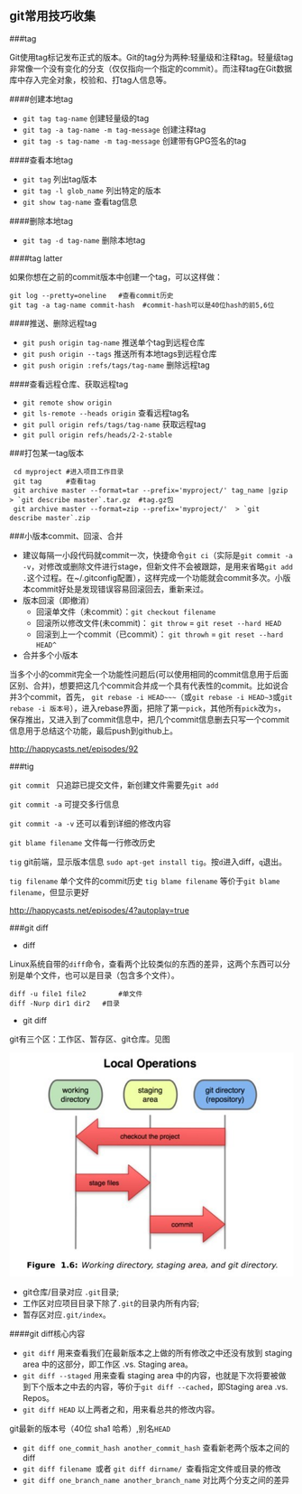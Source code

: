 
## git常用技巧收集
<!---date:2014-03-19-->

###tag

Git使用tag标记发布正式的版本。Git的tag分为两种:轻量级和注释tag。轻量级tag非常像一个没有变化的分支（仅仅指向一个指定的commit）。而注释tag在Git数据库中存入完全对象，校验和、打tag人信息等。

####创建本地tag

 * `git tag tag-name` 创建轻量级的tag
 * `git tag -a tag-name -m tag-message`  创建注释tag
 * `git tag -s tag-name -m tag-message` 创建带有GPG签名的tag

####查看本地tag

 * `git tag` 列出tag版本
 * `git tag -l glob_name` 列出特定的版本
 * `git show tag-name` 查看tag信息

####删除本地tag

 * `git tag -d tag-name` 删除本地tag

####tag latter

如果你想在之前的commit版本中创建一个tag，可以这样做：

```
git log --pretty=oneline   #查看commit历史
git tag -a tag-name commit-hash  #commit-hash可以是40位hash的前5,6位
```   

####推送、删除远程tag

 * `git push origin tag-name` 推送单个tag到远程仓库
 * `git push origin --tags` 推送所有本地tags到远程仓库
 * `git push origin :refs/tags/tag-name` 删除远程tag

####查看远程仓库、获取远程tag

 * `git remote show origin`
 * `git ls-remote --heads origin`  查看远程tag名
 * `git pull origin refs/tags/tag-name`  获取远程tag
 * `git pull origin refs/heads/2-2-stable`

###打包某一tag版本 
 
```
 cd myproject #进入项目工作目录
 git tag      #查看tag
 git archive master --format=tar --prefix='myproject/' tag_name |gzip > `git describe master`.tar.gz  #tag.gz包
 git archive master --format=zip --prefix='myproject/'  > `git describe master`.zip
```

###小版本commit、回滚、合并

 * 建议每隔一小段代码就commit一次，快捷命令`git ci`（实际是`git commit -a -v`，对修改或删除文件进行stage，但新文件不会被跟踪，是用来省略`git add .`这个过程。在~/.gitconfig配置），这样完成一个功能就会commit多次。小版本commit好处是发现错误容易回滚回去，重新来过。
 * 版本回滚（即撤消）
    + 回滚单文件（未commit）：`git checkout filename`
    + 回滚所以修改文件(未commit)： `git throw` = `git reset --hard HEAD`
    + 回滚到上一个commit（已commit）： `git throwh` = `git reset --hard HEAD^`
 * 合并多个小版本

当多个小的commit完全一个功能性问题后(可以使用相同的commit信息用于后面区别、合并)，想要把这几个commit合并成一个具有代表性的commit。比如说合并3个commit，首先， `git rebase -i HEAD~~~`（或`git rebase -i HEAD~3`或`git rebase -i 版本号`），进入rebase界面，把除了第一`pick`，其他所有`pick`改为`s`，保存推出，又进入到了commit信息中，把几个commit信息删去只写一个commit信息用于总结这个功能，最后push到github上。

<http://happycasts.net/episodes/92>

###tig

`git commit ` 只追踪已提交文件，新创建文件需要先`git add`

`git commit -a` 可提交多行信息

`git commit -a -v` 还可以看到详细的修改内容

`git blame filename` 文件每一行修改历史

`tig` git前端，显示版本信息 `sudo apt-get install tig`。按`d`进入diff，`q`退出。

`tig filename` 单个文件的commit历史
`tig blame filename` 等价于`git blame filename`，但显示更好

<http://happycasts.net/episodes/4?autoplay=true>

###git diff

* diff

Linux系统自带的`diff`命令，查看两个比较类似的东西的差异，这两个东西可以分别是单个文件，也可以是目录（包含多个文件）。

```
diff -u file1 file2        #单文件
diff -Nurp dir1 dir2   #目录
```

* git diff

git有三个区：工作区、暂存区、git仓库。见图

![git三个重要分区](../../images/git_concept.jpg)

   + git仓库/目录对应 `.git`目录;
   + 工作区对应项目目录下除了`.git`的目录内所有内容;
   + 暂存区对应`.git/index`。

####git diff核心内容

 * `git diff` 用来查看我们在最新版本之上做的所有修改之中还没有放到 staging area 中的这部分，即工作区 .vs. Staging area。
 * `git diff --staged` 用来查看 staging area 中的内容，也就是下次将要被做到下个版本之中去的内容，等价于`git diff --cached`，即Staging area .vs. Repos。
 * `git diff HEAD` 以上两者之和，用来看总共的修改内容。

git最新的版本号（40位 sha1 哈希）,别名`HEAD`

 * `git diff one_commit_hash another_commit_hash` 查看新老两个版本之间的 diff
 * `git diff filename `或者 `git diff dirname/ `查看指定文件或目录的修改
 * `git diff one_branch_name another_branch_name` 对比两个分支之间的差异
